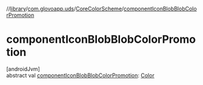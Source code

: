 //[library](../../../index.md)/[com.glovoapp.uds](../index.md)/[CoreColorScheme](index.md)/[componentIconBlobBlobColorPromotion](component-icon-blob-blob-color-promotion.md)

# componentIconBlobBlobColorPromotion

[androidJvm]\
abstract val [componentIconBlobBlobColorPromotion](component-icon-blob-blob-color-promotion.md): [Color](https://developer.android.com/reference/kotlin/androidx/compose/ui/graphics/Color.html)
